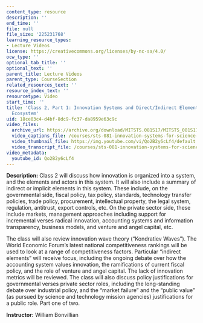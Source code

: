 ```yaml
---
content_type: resource
description: ''
end_time: ''
file: null
file_size: '225231768'
learning_resource_types:
- Lecture Videos
license: https://creativecommons.org/licenses/by-nc-sa/4.0/
ocw_type: ''
optional_tab_title: ''
optional_text: ''
parent_title: Lecture Videos
parent_type: CourseSection
related_resources_text: ''
resource_index_text: ''
resourcetype: Video
start_time: ''
title: 'Class 2, Part 1: Innovation Systems and Direct/Indirect Elements in the Innovation
  Ecosystem'
uid: 18ce03c4-d4bf-8dc9-fc37-da8959e63c9c
video_files:
  archive_url: https://archive.org/download/MITSTS.081S17/MITSTS_081S17_Class02_1_300k.mp4
  video_captions_file: /courses/sts-081-innovation-systems-for-science-technology-energy-manufacturing-and-health-spring-2017/3f6adb5c91315b32be0d8333d2b61011_Qo2B2y6cLf4.vtt
  video_thumbnail_file: https://img.youtube.com/vi/Qo2B2y6cLf4/default.jpg
  video_transcript_file: /courses/sts-081-innovation-systems-for-science-technology-energy-manufacturing-and-health-spring-2017/305176fc2ffa05c1e6e590bf8a2b8d98_Qo2B2y6cLf4.pdf
video_metadata:
  youtube_id: Qo2B2y6cLf4
---
```


**Description:** Class 2 will discuss how innovation is organized into a system, and the elements and actors in this system. It will also include a summary of indirect or implicit elements in this system. These include, on the governmental side, fiscal policy, tax policy, standards, technology transfer policies, trade policy, procurement, intellectual property, the legal system, regulation, antitrust, export controls, etc. On the private sector side, these include markets, management approaches including support for incremental verses radical innovation, accounting systems and information transparency, business models, and venture and angel capital, etc.

The class will also review innovation wave theory (“Kondratiev Waves”). The World Economic Forum’s latest national competitiveness rankings will be used to look at a range of competitiveness factors. Particular “indirect elements” will receive focus, including the ongoing debate over how the accounting system values innovation, the ramifications of current fiscal policy, and the role of venture and angel capital. The lack of innovation metrics will be reviewed. The class will also discuss policy justifications for governmental verses private sector roles, including the long-standing debate over industrial policy, and the “market failure” and the “public value” (as pursued by science and technology mission agencies) justifications for a public role. Part one of two.

**Instructor:** William Bonvillian

